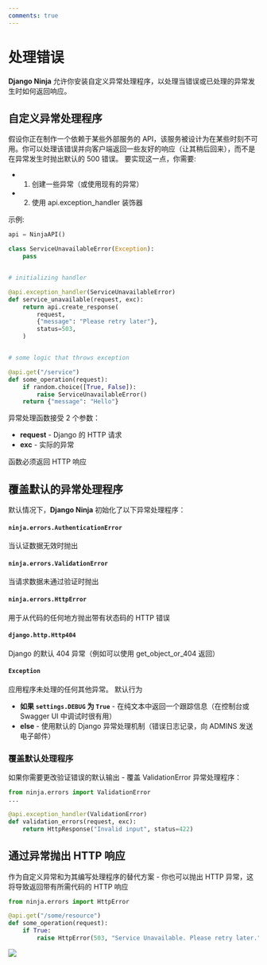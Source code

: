 ```yaml
---
comments: true
---
```

# 处理错误

**Django Ninja** 允许你安装自定义异常处理程序，以处理当错误或已处理的异常发生时如何返回响应。

## 自定义异常处理程序

假设你正在制作一个依赖于某些外部服务的 API，该服务被设计为在某些时刻不可用。你可以处理该错误并向客户端返回一些友好的响应（让其稍后回来），而不是在异常发生时抛出默认的 500 错误。
要实现这一点，你需要:

 - 1) 创建一些异常（或使用现有的异常）
 - 2) 使用 api.exception_handler 装饰器


示例:


```python hl_lines="9 10"
api = NinjaAPI()

class ServiceUnavailableError(Exception):
    pass


# initializing handler

@api.exception_handler(ServiceUnavailableError)
def service_unavailable(request, exc):
    return api.create_response(
        request,
        {"message": "Please retry later"},
        status=503,
    )


# some logic that throws exception

@api.get("/service")
def some_operation(request):
    if random.choice([True, False]):
        raise ServiceUnavailableError()
    return {"message": "Hello"}

```

异常处理函数接受 2 个参数：

 - **request** - Django 的 HTTP 请求
 - **exc** - 实际的异常

函数必须返回 HTTP 响应

## 覆盖默认的异常处理程序

默认情况下，**Django Ninja** 初始化了以下异常处理程序：


#### `ninja.errors.AuthenticationError`

当认证数据无效时抛出

#### `ninja.errors.ValidationError`

当请求数据未通过验证时抛出

#### `ninja.errors.HttpError`

用于从代码的任何地方抛出带有状态码的 HTTP 错误
#### `django.http.Http404`
 
Django 的默认 404 异常（例如可以使用 get_object_or_404 返回）
#### `Exception`
 
应用程序未处理的任何其他异常。
默认行为
 
  - **如果 `settings.DEBUG` 为 `True`** - 在纯文本中返回一个跟踪信息（在控制台或 Swagger UI 中调试时很有用）
  - **else** - 使用默认的 Django 异常处理机制（错误日志记录，向 ADMINS 发送电子邮件）


### 覆盖默认处理程序

如果你需要更改验证错误的默认输出 - 覆盖 ValidationError 异常处理程序：

```python hl_lines="1 4"
from ninja.errors import ValidationError
...

@api.exception_handler(ValidationError)
def validation_errors(request, exc):
    return HttpResponse("Invalid input", status=422)
```


## 通过异常抛出 HTTP 响应

作为自定义异常和为其编写处理程序的替代方案 - 你也可以抛出 HTTP 异常，这将导致返回带有所需代码的 HTTP 响应

```python
from ninja.errors import HttpError

@api.get("/some/resource")
def some_operation(request):
    if True:
        raise HttpError(503, "Service Unavailable. Please retry later.")

```

<img style="object-fit: cover; object-position: 50% 50%;" loading="lazy" fetchpriority="auto" aria-hidden="true" draggable="false" src="https://picsum.photos/825/47.jpg">
